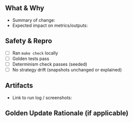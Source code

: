 ## What & Why
- Summary of change:
- Expected impact on metrics/outputs:

## Safety & Repro
- [ ] Ran `make check` locally
- [ ] Golden tests pass
- [ ] Determinism check passes (seeded)
- [ ] No strategy drift (snapshots unchanged or explained)

## Artifacts
- Link to run log / screenshots:

## Golden Update Rationale (if applicable)
<!-- If golden snapshots changed, explain why -->

